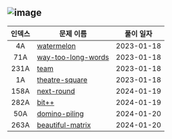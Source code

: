 <!-- Code Forces -->
![image](https://user-images.githubusercontent.com/49322948/159158565-ded8dc03-6676-496d-8496-1f9d05f3fb58.png) 
---
| 인덱스 | 문제 이름 | 풀이 일자 |
|:-:|-|-|
| 4A | [watermelon](./problems/watermelon) | 2023-01-18 |
| 71A | [way-too-long-words](./problems/way-too-long-words)| 2023-01-18 |
| 231A | [team](./problems/team/) | 2023-01-18|
| 1A | [theatre-square](./problems/theatre-square/) | 2023-01-18 |
| 158A | [next-round](./problems/next-round) | 2024-01-19 | 
| 282A | [bit++](./problems/bit++) | 2024-01-19 | 
| 50A | [domino-piling](./problems/domino-piling) | 2024-01-20 | 
| 263A | [beautiful-matrix](./problems/beautiful-matrix) | 2024-01-20 | 
